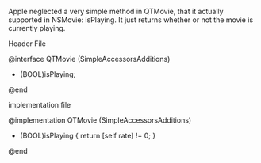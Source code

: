 


Apple neglected a very simple method in QTMovie, that it actually supported in NSMovie: isPlaying.  It just returns whether or not the movie is currently playing.

Header File
    
@interface QTMovie (SimpleAccessorsAdditions)

- (BOOL)isPlaying;

@end

 

implementation file
    
@implementation QTMovie (SimpleAccessorsAdditions)

- (BOOL)isPlaying
{
	return [self rate] != 0;
}

@end
